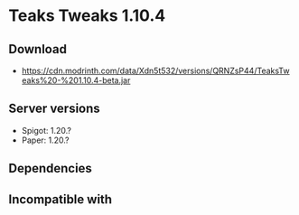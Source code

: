 # Teaks Tweaks 1.10.4

## Download
- https://cdn.modrinth.com/data/Xdn5t532/versions/QRNZsP44/TeaksTweaks%20-%201.10.4-beta.jar

## Server versions
- Spigot: 1.20.?
- Paper: 1.20.?

## Dependencies

## Incompatible with